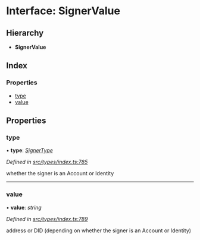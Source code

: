 # Interface: SignerValue

## Hierarchy

* **SignerValue**

## Index

### Properties

* [type](signervalue.md#type)
* [value](signervalue.md#value)

## Properties

###  type

• **type**: *[SignerType](../enums/signertype.md)*

*Defined in [src/types/index.ts:785](https://github.com/PolymathNetwork/polymesh-sdk/blob/38ee8078/src/types/index.ts#L785)*

whether the signer is an Account or Identity

___

###  value

• **value**: *string*

*Defined in [src/types/index.ts:789](https://github.com/PolymathNetwork/polymesh-sdk/blob/38ee8078/src/types/index.ts#L789)*

address or DID (depending on whether the signer is an Account or Identity)
